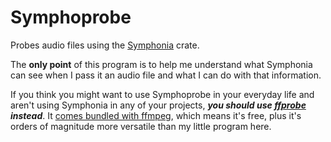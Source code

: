 # Symphoprobe
Probes audio files using the
[Symphonia](https://crates.io/crates/symphonia) crate.

The **only point** of this program is to help me understand what Symphonia
can see when I pass it an audio file and what I can do with that information.

If you think you might want to use Symphoprobe in your everyday life and aren't
using Symphonia in any of your projects, ***you should use
[ffprobe](https://ffmpeg.org/ffprobe.html) instead***. It 
[comes bundled with ffmpeg](https://ffmpeg.org/download.html), which means it's
free, plus it's orders of magnitude more versatile than my little program here.
